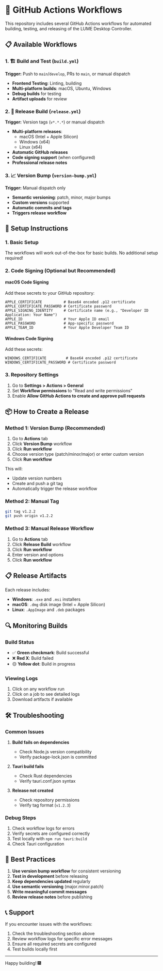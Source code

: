 # 🚀 GitHub Actions Workflows

This repository includes several GitHub Actions workflows for automated building, testing, and releasing of the LUME Desktop Controller.

## 📋 Available Workflows

### 1. 🏗️ Build and Test (`build.yml`)
**Trigger:** Push to `main`/`develop`, PRs to `main`, or manual dispatch

- **Frontend Testing**: Linting, building
- **Multi-platform builds**: macOS, Ubuntu, Windows
- **Debug builds** for testing
- **Artifact uploads** for review

### 2. 🎯 Release Build (`release.yml`)
**Trigger:** Version tags (`v*.*.*`) or manual dispatch

- **Multi-platform releases**:
  - macOS (Intel + Apple Silicon)
  - Windows (x64)
  - Linux (x64)
- **Automatic GitHub releases**
- **Code signing support** (when configured)
- **Professional release notes**

### 3. 📈 Version Bump (`version-bump.yml`)
**Trigger:** Manual dispatch only

- **Semantic versioning**: patch, minor, major bumps
- **Custom versions** supported
- **Automatic commits and tags**
- **Triggers release workflow**

## 🔧 Setup Instructions

### 1. Basic Setup
The workflows will work out-of-the-box for basic builds. No additional setup required!

### 2. Code Signing (Optional but Recommended)

#### macOS Code Signing
Add these secrets to your GitHub repository:
```
APPLE_CERTIFICATE          # Base64 encoded .p12 certificate
APPLE_CERTIFICATE_PASSWORD # Certificate password
APPLE_SIGNING_IDENTITY     # Certificate name (e.g., "Developer ID Application: Your Name")
APPLE_ID                   # Your Apple ID email
APPLE_PASSWORD             # App-specific password
APPLE_TEAM_ID              # Your Apple Developer Team ID
```

#### Windows Code Signing
Add these secrets:
```
WINDOWS_CERTIFICATE         # Base64 encoded .p12 certificate
WINDOWS_CERTIFICATE_PASSWORD # Certificate password
```

### 3. Repository Settings
1. Go to **Settings > Actions > General**
2. Set **Workflow permissions** to "Read and write permissions"
3. Enable **Allow GitHub Actions to create and approve pull requests**

## 📦 How to Create a Release

### Method 1: Version Bump (Recommended)
1. Go to **Actions** tab
2. Click **Version Bump** workflow
3. Click **Run workflow**
4. Choose version type (patch/minor/major) or enter custom version
5. Click **Run workflow**

This will:
- Update version numbers
- Create and push a git tag
- Automatically trigger the release workflow

### Method 2: Manual Tag
```bash
git tag v1.2.2
git push origin v1.2.2
```

### Method 3: Manual Release Workflow
1. Go to **Actions** tab
2. Click **Release Build** workflow
3. Click **Run workflow**
4. Enter version and options
5. Click **Run workflow**

## 📋 Release Artifacts

Each release includes:
- **Windows**: `.exe` and `.msi` installers
- **macOS**: `.dmg` disk image (Intel + Apple Silicon)
- **Linux**: `.AppImage` and `.deb` packages

## 🔍 Monitoring Builds

### Build Status
- ✅ **Green checkmark**: Build successful
- ❌ **Red X**: Build failed
- 🟡 **Yellow dot**: Build in progress

### Viewing Logs
1. Click on any workflow run
2. Click on a job to see detailed logs
3. Download artifacts if available

## 🛠️ Troubleshooting

### Common Issues

1. **Build fails on dependencies**
   - Check Node.js version compatibility
   - Verify package-lock.json is committed

2. **Tauri build fails**
   - Check Rust dependencies
   - Verify tauri.conf.json syntax

3. **Release not created**
   - Check repository permissions
   - Verify tag format (`v1.2.3`)

### Debug Steps
1. Check workflow logs for errors
2. Verify secrets are configured correctly
3. Test locally with `npm run tauri:build`
4. Check Tauri configuration

## 🎯 Best Practices

1. **Use version bump workflow** for consistent versioning
2. **Test in development** before releasing
3. **Keep dependencies updated** regularly
4. **Use semantic versioning** (major.minor.patch)
5. **Write meaningful commit messages**
6. **Review release notes** before publishing

## 📞 Support

If you encounter issues with the workflows:
1. Check the troubleshooting section above
2. Review workflow logs for specific error messages
3. Ensure all required secrets are configured
4. Test builds locally first

---

Happy building! 🎆